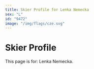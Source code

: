 ```yaml
---
title: Skier Profile for Lenka Nemecka
sex: "L"
id: "9472"
image: "/img/flags/cze.svg" 
---
```


# Skier Profile

This page is for: Lenka Nemecka.
    